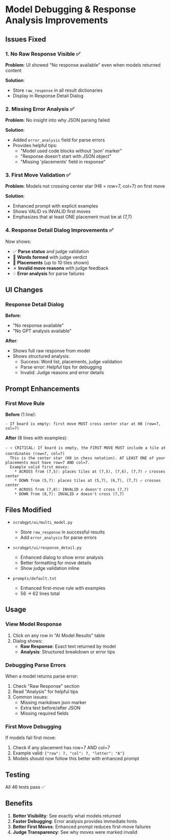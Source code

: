 # Model Debugging & Response Analysis Improvements

## Issues Fixed

### 1. **No Raw Response Visible** ✅
**Problem**: UI showed "No response available" even when models returned content

**Solution**: 
- Store `raw_response` in all result dictionaries
- Display in Response Detail Dialog

### 2. **Missing Error Analysis** ✅
**Problem**: No insight into why JSON parsing failed

**Solution**:
- Added `error_analysis` field for parse errors
- Provides helpful tips:
  - "Model used code blocks without 'json' marker"
  - "Response doesn't start with JSON object"
  - "Missing 'placements' field in response"

### 3. **First Move Validation** ✅
**Problem**: Models not crossing center star (H8 = row=7, col=7) on first move

**Solution**:
- Enhanced prompt with explicit examples
- Shows VALID vs INVALID first moves
- Emphasizes that at least ONE placement must be at (7,7)

### 4. **Response Detail Dialog Improvements** ✅
Now shows:
- ✅ **Parse status** and judge validation
- 📝 **Words formed** with judge verdict
- 🎯 **Placements** (up to 10 tiles shown)
- ✗ **Invalid move reasons** with judge feedback
- 💡 **Error analysis** for parse failures

## UI Changes

### Response Detail Dialog
**Before**:
- "No response available"
- "No GPT analysis available"

**After**:
- Shows full raw response from model
- Shows structured analysis:
  - Success: Word list, placements, judge validation
  - Parse error: Helpful tips for debugging
  - Invalid: Judge reasons and error details

## Prompt Enhancements

### First Move Rule
**Before** (1 line):
```
- If board is empty: first move MUST cross center star at H8 (row=7, col=7)
```

**After** (8 lines with examples):
```
- ⭐ CRITICAL: If board is empty, the FIRST MOVE MUST include a tile at coordinates (row=7, col=7)
  This is the center star (H8 in chess notation). AT LEAST ONE of your placements must have row=7 AND col=7.
  Example valid first moves:
    * ACROSS from (7,5): places tiles at (7,5), (7,6), (7,7) ✓ crosses center
    * DOWN from (5,7): places tiles at (5,7), (6,7), (7,7) ✓ crosses center
    * ACROSS from (7,8): INVALID ✗ doesn't cross (7,7)
    * DOWN from (8,7): INVALID ✗ doesn't cross (7,7)
```

## Files Modified

- `scrabgpt/ai/multi_model.py`
  - Store `raw_response` in successful results
  - Add `error_analysis` for parse errors
  
- `scrabgpt/ui/response_detail.py`
  - Enhanced dialog to show error analysis
  - Better formatting for move details
  - Show judge validation inline
  
- `prompts/default.txt`
  - Enhanced first-move rule with examples
  - 56 → 62 lines total

## Usage

### View Model Response
1. Click on any row in "AI Model Results" table
2. Dialog shows:
   - **Raw Response**: Exact text returned by model
   - **Analysis**: Structured breakdown or error tips

### Debugging Parse Errors
When a model returns parse error:
1. Check "Raw Response" section
2. Read "Analysis" for helpful tips
3. Common issues:
   - Missing markdown json marker
   - Extra text before/after JSON
   - Missing required fields

### First Move Debugging
If models fail first move:
1. Check if any placement has row=7 AND col=7
2. Example valid: `{"row": 7, "col": 7, "letter": "A"}`
3. Models should now follow this better with enhanced prompt

## Testing

All 46 tests pass ✅

## Benefits

1. **Better Visibility**: See exactly what models returned
2. **Faster Debugging**: Error analysis provides immediate hints
3. **Better First Moves**: Enhanced prompt reduces first-move failures
4. **Judge Transparency**: See why moves were marked invalid
